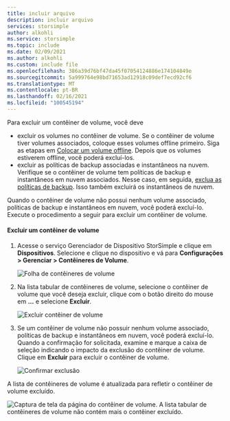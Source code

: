 ```yaml
---
title: incluir arquivo
description: incluir arquivo
services: storsimple
author: alkohli
ms.service: storsimple
ms.topic: include
ms.date: 02/09/2021
ms.author: alkohli
ms.custom: include file
ms.openlocfilehash: 386a39d76bf47da45f07054124886e174104849e
ms.sourcegitcommit: 5a999764e98bd71653ad12918c09def7ecd92cf6
ms.translationtype: MT
ms.contentlocale: pt-BR
ms.lasthandoff: 02/16/2021
ms.locfileid: "100545194"
---
```

Para excluir um contêiner de volume, você deve
 - excluir os volumes no contêiner de volume. Se o contêiner de volume tiver volumes associados, coloque esses volumes offline primeiro. Siga as etapas em [Colocar um volume offline](../articles/storsimple/storsimple-8000-manage-volumes-u2.md#take-a-volume-offline). Depois que os volumes estiverem offline, você poderá excluí-los. 
 - excluir as políticas de backup associadas e instantâneos na nuvem. Verifique se o contêiner de volume tem políticas de backup e instantâneos em nuvem associados. Nesse caso, em seguida, [exclua as políticas de backup](../articles/storsimple/storsimple-8000-manage-backup-policies-u2.md#delete-a-backup-policy). Isso também excluirá os instantâneos de nuvem. 
 
Quando o contêiner de volume não possui nenhum volume associado, políticas de backup e instantâneos em nuvem, você poderá excluí-lo. Execute o procedimento a seguir para excluir um contêiner de volume.

#### <a name="to-delete-a-volume-container"></a>Excluir um contêiner de volume

1. Acesse o serviço Gerenciador de Dispositivo StorSimple e clique em **Dispositivos**. Selecione e clique no dispositivo e vá para **Configurações > Gerenciar > Contêineres de Volume**.

    ![Folha de contêineres de volume](./media/storsimple-8000-delete-volume-container/create-volume-container.png)

2. Na lista tabular de contêineres de volume, selecione o contêiner de volume que você deseja excluir, clique com o botão direito do mouse em **...** e selecione **Excluir**.

    ![Excluir contêiner de volume](./media/storsimple-8000-delete-volume-container/delete-volume-container-01.png)

3. Se um contêiner de volume não possuir nenhum volume associado, políticas de backup e instantâneos em nuvem, você poderá excluí-lo. Quando a confirmação for solicitada, examine e marque a caixa de seleção indicando o impacto da exclusão do contêiner de volume. Clique em **Excluir** para excluir o contêiner de volume.

    ![Confirmar exclusão](./media/storsimple-8000-delete-volume-container/delete-volume-container-02.png)

A lista de contêineres de volume é atualizada para refletir o contêiner de volume excluído.

![Captura de tela da página do contêiner de volume. A lista tabular de contêineres de volume não contém mais o contêiner excluído.](./media/storsimple-8000-delete-volume-container/delete-volume-container-05.png)
